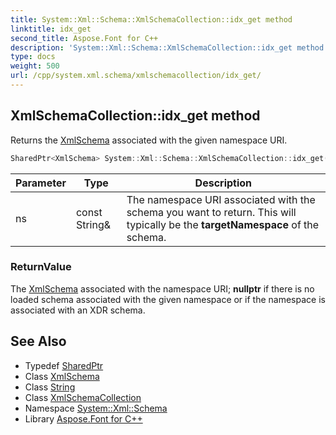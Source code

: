 ```yaml
---
title: System::Xml::Schema::XmlSchemaCollection::idx_get method
linktitle: idx_get
second_title: Aspose.Font for C++
description: 'System::Xml::Schema::XmlSchemaCollection::idx_get method. Returns the XmlSchema associated with the given namespace URI in C++.'
type: docs
weight: 500
url: /cpp/system.xml.schema/xmlschemacollection/idx_get/
---
```

## XmlSchemaCollection::idx_get method


Returns the [XmlSchema](../../xmlschema/) associated with the given namespace URI.

```cpp
SharedPtr<XmlSchema> System::Xml::Schema::XmlSchemaCollection::idx_get(const String &ns)
```


| Parameter | Type | Description |
| --- | --- | --- |
| ns | const String\& | The namespace URI associated with the schema you want to return. This will typically be the **targetNamespace** of the schema. |

### ReturnValue

The [XmlSchema](../../xmlschema/) associated with the namespace URI; **nullptr** if there is no loaded schema associated with the given namespace or if the namespace is associated with an XDR schema.

## See Also

* Typedef [SharedPtr](../../../system/sharedptr/)
* Class [XmlSchema](../../xmlschema/)
* Class [String](../../../system/string/)
* Class [XmlSchemaCollection](../)
* Namespace [System::Xml::Schema](../../)
* Library [Aspose.Font for C++](../../../)
